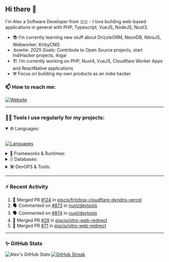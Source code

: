 ## Hi there :wave:

I'm Alex a Software Developer from 🇩🇪 - I love building web-based applications in general with PHP, Typescript, VueJS, NodeJS, Nuxt3.

- :books: I’m currently learning new stuff about DrizzleORM, NeonDB, NitroJS, Webworker, KirbyCMS
- :bowtie: *2025 Goals:* Contribute to Open Source projects, start IndiHacker projects, ikigai
- :building_construction: I’m currently working on PHP, Nuxt4, VueJS, Cloudflare Worker Apps and ReactNative applications
- ⚒️ Focus on building my own products as an indie hacker

### 📫 How to reach me:

[![Website](https://img.shields.io/website?label=piscis.dev&style=for-the-badge&url=https://piscis.dev)](https://piscis.dev)

---
### 👨‍💻 Tools I use regularly for my projects:

<details open>
<summary>⚙️ Languages:</summary>
<br>

[![Languages](https://skillicons.dev/icons?i=php,js,ts,sass,css,workers&perline=6)](https://github.com/piscis/)
</details>

<details>
<summary>🤖 Frameworks & Runtimes:</summary>
<br>

[![Frameworks & Runtimes](https://skillicons.dev/icons?i=wordpress,vue,nestjs,nuxtjs,vite,prisma,nodejs,react&perline=6)](https://github.com/piscis/)
</details>


<details>
<summary>🗄️ Databases:</summary>
<br>

[![Databases](https://skillicons.dev/icons?i=mysql,mongodb,redis&perline=6)](https://github.com/piscis/)
</details>

<details>
<summary>🛠️ DevOPS & Tools:</summary>
<br>

[![DevOPS & Tools](https://skillicons.dev/icons?i=bash,docker,git,gitlab,github,cloudflare,vscode&perline=6)](https://github.com/piscis/)
</details>

----

### :zap: Recent Activity

<!--START_SECTION:activity-->
1. 🎉 Merged PR [#124](https://github.com/piscis/fritzbox-cloudflare-dyndns-vercel/pull/124) in [piscis/fritzbox-cloudflare-dyndns-vercel](https://github.com/piscis/fritzbox-cloudflare-dyndns-vercel)
2. 🗣 Commented on [#873](https://github.com/nuxt/devtools/issues/873#issuecomment-3025166869) in [nuxt/devtools](https://github.com/nuxt/devtools)
3. 🗣 Commented on [#874](https://github.com/nuxt/devtools/issues/874#issuecomment-3025164412) in [nuxt/devtools](https://github.com/nuxt/devtools)
4. 🎉 Merged PR [#29](https://github.com/piscis/nitro-web-redirect/pull/29) in [piscis/nitro-web-redirect](https://github.com/piscis/nitro-web-redirect)
5. 🎉 Merged PR [#71](https://github.com/piscis/nitro-web-redirect/pull/71) in [piscis/nitro-web-redirect](https://github.com/piscis/nitro-web-redirect)
<!--END_SECTION:activity-->

----

### ✨ GitHub Stats
  <img align="left" alt="Alex's GitHub Stats" src="https://github-readme-stats.pirsig.net/?username=piscis&show_icons=true&hide_border=true&count_private=true&show_icons=true" />

[![GitHub Streak](https://github-readme-streak-stats.pirsig.net/?user=piscis&theme=light&card_width=380)](https://github.com/piscis)

[website]: https://piscis.dev
[linkedin]: https://linkedin.com/in/alexanderpirsig

